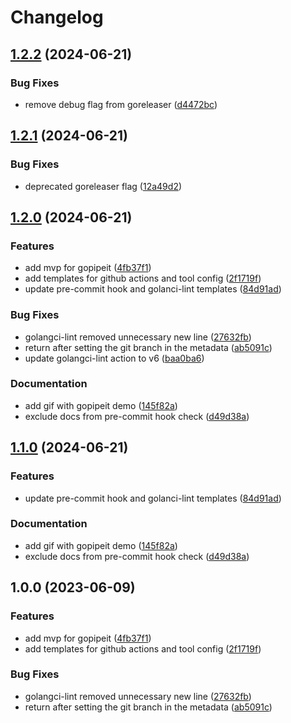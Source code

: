# Changelog

## [1.2.2](https://github.com/artemijspavlovs/gopipeit/compare/v1.2.1...v1.2.2) (2024-06-21)


### Bug Fixes

* remove debug flag from goreleaser ([d4472bc](https://github.com/artemijspavlovs/gopipeit/commit/d4472bc0daa62fbb45cc05744772bd5bc8c14142))

## [1.2.1](https://github.com/artemijspavlovs/gopipeit/compare/v1.2.0...v1.2.1) (2024-06-21)


### Bug Fixes

* deprecated goreleaser flag ([12a49d2](https://github.com/artemijspavlovs/gopipeit/commit/12a49d223e21937ecf6c4be175040374529b5572))

## [1.2.0](https://github.com/artemijspavlovs/gopipeit/compare/v1.1.0...v1.2.0) (2024-06-21)


### Features

* add mvp for gopipeit ([4fb37f1](https://github.com/artemijspavlovs/gopipeit/commit/4fb37f1e57333a6e1c9d557b9b7e406517086523))
* add templates for github actions and tool config ([2f1719f](https://github.com/artemijspavlovs/gopipeit/commit/2f1719f53b65fcce8a3722fc86c42a17119fe672))
* update pre-commit hook and golanci-lint templates ([84d91ad](https://github.com/artemijspavlovs/gopipeit/commit/84d91ad9f2c3ddd34c8a091180e067f965b56379))


### Bug Fixes

* golangci-lint removed unnecessary new line ([27632fb](https://github.com/artemijspavlovs/gopipeit/commit/27632fbf768f2a2eb6c8757320859b6a65eb5c0e))
* return after setting the git branch in the metadata ([ab5091c](https://github.com/artemijspavlovs/gopipeit/commit/ab5091c33c5a9e75f6de85df68f719e513b8b31e))
* update golangci-lint action to v6 ([baa0ba6](https://github.com/artemijspavlovs/gopipeit/commit/baa0ba68eb2b834e4f04fd59ae606620155b4cdc))


### Documentation

* add gif with gopipeit demo ([145f82a](https://github.com/artemijspavlovs/gopipeit/commit/145f82a2e2c65d14a6a39c622dbd4990f88cd5c0))
* exclude docs from pre-commit hook check ([d49d38a](https://github.com/artemijspavlovs/gopipeit/commit/d49d38a7cfd399f258518769385def3118dd8dd5))

## [1.1.0](https://github.com/artemijspavlovs/gopipeit/compare/v1.0.0...v1.1.0) (2024-06-21)


### Features

* update pre-commit hook and golanci-lint templates ([84d91ad](https://github.com/artemijspavlovs/gopipeit/commit/84d91ad9f2c3ddd34c8a091180e067f965b56379))


### Documentation

* add gif with gopipeit demo ([145f82a](https://github.com/artemijspavlovs/gopipeit/commit/145f82a2e2c65d14a6a39c622dbd4990f88cd5c0))
* exclude docs from pre-commit hook check ([d49d38a](https://github.com/artemijspavlovs/gopipeit/commit/d49d38a7cfd399f258518769385def3118dd8dd5))

## 1.0.0 (2023-06-09)


### Features

* add mvp for gopipeit ([4fb37f1](https://github.com/artemijspavlovs/gopipeit/commit/4fb37f1e57333a6e1c9d557b9b7e406517086523))
* add templates for github actions and tool config ([2f1719f](https://github.com/artemijspavlovs/gopipeit/commit/2f1719f53b65fcce8a3722fc86c42a17119fe672))


### Bug Fixes

* golangci-lint removed unnecessary new line ([27632fb](https://github.com/artemijspavlovs/gopipeit/commit/27632fbf768f2a2eb6c8757320859b6a65eb5c0e))
* return after setting the git branch in the metadata ([ab5091c](https://github.com/artemijspavlovs/gopipeit/commit/ab5091c33c5a9e75f6de85df68f719e513b8b31e))
